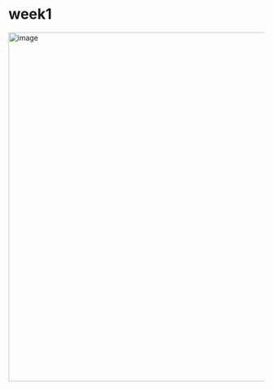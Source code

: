 # week1

<img width="686" alt="image" src="https://user-images.githubusercontent.com/90368392/176381209-feb0d7e4-3cb9-447e-a4a9-67f54787dba4.png">
